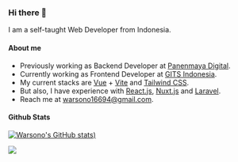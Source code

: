 ### Hi there 👋

I am a self-taught Web Developer from Indonesia.

#### About me

- Previously working as Backend Developer at [Panenmaya Digital](https://panenmaya.com/).
- Currently working as Frontend Developer at [GITS Indonesia](https://gits.id).
- My current stacks are [Vue](https://vuejs.org/) + [Vite](https://vitejs.dev/) and [Tailwind CSS](https://tailwindcss.com/).
- But also, I have experience with [React.js](https://reactjs.org/), [Nuxt.js](https://nuxtjs.org/) and [Laravel](https://laravel.com/).
- Reach me at warsono16694@gmail.com.

#### Github Stats

[![Warsono's GitHub stats](https://github-readme-stats.vercel.app/api?username=gravitano&show_icons=true&theme=dracula))](https://github.com/anuraghazra/github-readme-stats)

<a href="https://github.com/anuraghazra/github-readme-stats"><img align="center" src="https://github-readme-stats.vercel.app/api/top-langs/?username=gravitano&layout=compact&theme=dracula&hide_border=true" /></a>
